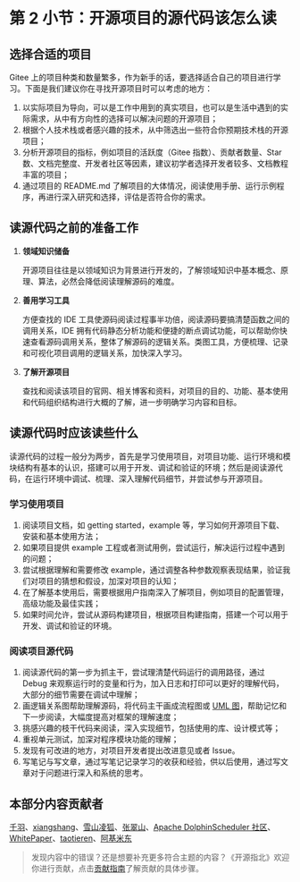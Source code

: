 # 第 2 小节：开源项目的源代码该怎么读

## 选择合适的项目

Gitee 上的项目种类和数量繁多，作为新手的话，要选择适合自己的项目进行学习。下面是我们建议你在寻找开源项目时可以考虑的地方：

1. 以实际项目为导向，可以是工作中用到的真实项目，也可以是生活中遇到的实际需求，从中有方向性的选择可以解决问题的开源项目；
2. 根据个人技术栈或者感兴趣的技术，从中筛选出一些符合你预期技术栈的开源项目；
3. 分析开源项目的指标，例如项目的活跃度（Gitee 指数）、贡献者数量、Star 数、文档完整度、开发者社区等因素，建议初学者选择开发者较多、文档教程丰富的项目；
4. 通过项目的 README.md 了解项目的大体情况，阅读使用手册、运行示例程序，再进行深入研究和选择，评估是否符合你的需求。

## 读源代码之前的准备工作

1. **领域知识储备**

   开源项目往往是以领域知识为背景进行开发的，了解领域知识中基本概念、原理、算法，必然会降低阅读理解源码的难度。

2. **善用学习工具**

   方便查找的 IDE 工具使源码阅读过程事半功倍，阅读源码要搞清楚函数之间的调用关系，IDE 拥有代码静态分析功能和便捷的断点调试功能，可以帮助你快速查看源码调用关系，整体了解源码的逻辑关系。类图工具，方便梳理、记录和可视化项目调用的逻辑关系，加快深入学习。

3. **了解开源项目**

   查找和阅读该项目的官网、相关博客和资料，对项目的目的、功能、基本使用和代码组织结构进行大概的了解，进一步明确学习内容和目标。

## 读源代码时应该读些什么

读源代码的过程一般分为两步，首先是学习使用项目，对项目功能、运行环境和模块结构有基本的认识，搭建可以用于开发、调试和验证的环境；然后是阅读源代码，在运行环境中调试、梳理、深入理解代码细节，并尝试参与开源项目。

### 学习使用项目

1. 阅读项目文档，如 getting started，example 等，学习如何开源项目下载、安装和基本使用方法；
2. 如果项目提供 example 工程或者测试用例，尝试运行，解决运行过程中遇到的问题；
3. 尝试根据理解和需要修改 example，通过调整各种参数观察表现结果，验证我们对项目的猜想和假设，加深对项目的认知；
4. 在了解基本使用后，需要根据用户指南深入了解项目，例如项目的配置管理，高级功能及最佳实践；
5. 如果时间允许，尝试从源码构建项目，根据项目构建指南，搭建一个可以用于开发、调试和验证的环境。

### 阅读项目源代码

1. 阅读源代码的第一步为抓主干，尝试理清楚代码运行的调用路径，通过 Debug 来观察运行时的变量和行为，加入日志和打印可以更好的理解代码，大部分的细节需要在调试中理解；
2. 画逻辑关系图帮助理解源码，将代码主干画成流程图或 [UML 图](https://baike.baidu.com/item/UML%E5%9B%BE)，帮助记忆和下一步阅读，大幅度提高对框架的理解速度；
3. 挑感兴趣的枝干代码来阅读，深入实现细节，包括使用的库、设计模式等；
4. 重视单元测试，加深对程序模块功能的理解；
5. 发现有可改进的地方，对项目开发者提出改进意见或者 Issue。
6. 写笔记与写文章，通过写笔记记录学习的收获和经验，供以后使用，通过写文章对于问题进行深入和系统的思考。

## 本部分内容贡献者

[千羽](https://gitee.com/nateshao)、[xiangshang](https://gitee.com/wangchuang2453)、[雪山凌狐](https://gitee.com/xueshanlinghu)、[张翠山](https://gitee.com/springchang)、[Apache DolphinScheduler 社区](https://gitee.com/easyscheduler_admin)、[WhitePaper](https://gitee.com/whitepaper233)、[taotieren](https://gitee.com/taotieren)、[阿基米东](https://gitee.com/luhuadong)

> 发现内容中的错误？还是想要补充更多符合主题的内容？《开源指北》欢迎你进行贡献，点击[贡献指南](./../贡献指南.md)了解贡献的具体步骤。